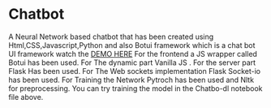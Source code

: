 # Chatbot

A Neural Network based chatbot that has been created using Html,CSS,Javascript,Python and also Botui framework which is a chat bot UI framework watch the
[DEMO HERE](https://ant--bot.herokuapp.com/) 
For the frontend a JS wrapper called Botui has been used.
For The dynamic part Vanilla JS .
For the server part Flask Has been used.
For The Web sockets implementation Flask Socket-io has been used.
For Training the Network Pytroch has been used and Nltk for preprocessing.
You can try training the model in the Chatbo-dl notebook file above.

